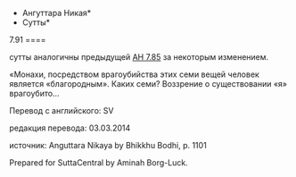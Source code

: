 * Ангуттара Никая*
* Сутты*

7\.91
\=\=\=\=

сутты аналогичны предыдущей [АН 7\.85](/an7\.85/ru/sv) за некоторым изменением\.

«Монахи, посредством врагоубийства этих семи вещей человек является «благородным»\. Каких семи? Воззрение о существовании «я» врагоубито…

Перевод с английского: SV

редакция перевода: 03\.03\.2014

источник: Anguttara Nikaya by Bhikkhu Bodhi, p\. 1101

Prepared for SuttaCentral by Aminah Borg\-Luck\.